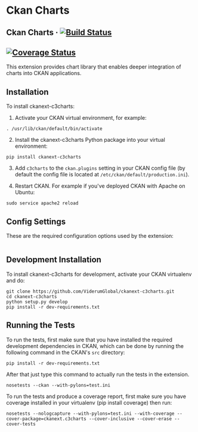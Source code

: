 # Ckan Charts

## Ckan Charts &middot; [![Build Status](https://travis-ci.org/ViderumGlobal/ckanext-c3charts.svg?branch=master)](https://travis-ci.org/ViderumGlobal/ckanext-c3charts)
## [![Coverage Status](https://coveralls.io/repos/github/ViderumGlobal/ckanext-c3charts/badge.svg?branch=master)](https://coveralls.io/github/ViderumGlobal/ckanext-c3charts?branch=master)

This extension provides chart library that enables deeper integration of charts into CKAN applications.

## Installation

To install ckanext-c3charts:

1. Activate your CKAN virtual environment, for example:

```
. /usr/lib/ckan/default/bin/activate
```

2. Install the ckanext-c3charts Python package into your virtual environment:

```
pip install ckanext-c3charts
```

3. Add ``c3charts`` to the ``ckan.plugins`` setting in your CKAN
   config file (by default the config file is located at
   ``/etc/ckan/default/production.ini``).

4. Restart CKAN. For example if you've deployed CKAN with Apache on Ubuntu:

```
sudo service apache2 reload
```


## Config Settings

These are the required configuration options used by the extension:
```

```

## Development Installation

To install ckanext-c3charts for development, activate your CKAN virtualenv
and do:

```
git clone https://github.com/ViderumGlobal/ckanext-c3charts.git
cd ckanext-c3charts
python setup.py develop
pip install -r dev-requirements.txt
```

## Running the Tests

To run the tests, first make sure that you have installed the required
development dependencies in CKAN, which can be done by running the following
command in the CKAN's `src` directory:

```
pip install -r dev-requirements.txt
```

After that just type this command to actually run the tests in the extension.

```
nosetests --ckan --with-pylons=test.ini
```
To run the tests and produce a coverage report, first make sure you have coverage installed in your virtualenv (pip install coverage) then run:

```
nosetests --nologcapture --with-pylons=test.ini --with-coverage --cover-package=ckanext.c3charts --cover-inclusive --cover-erase --cover-tests
```

